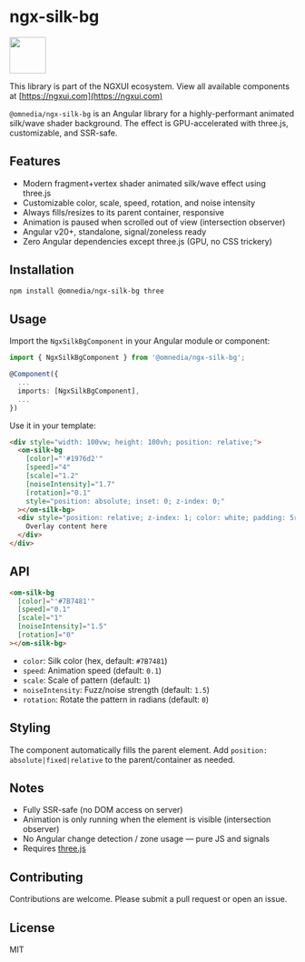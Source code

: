 # ngx-silk-bg

<a href="https://ngxui.com" target="_blank" style="display: flex;gap: .5rem;align-items: center;cursor: pointer; padding: 0 0 0 0; height: fit-content;">
  <img src="https://ngxui.com/assets/img/ngxui-logo.png" style="width: 64px;height: 64px;">
</a>

This library is part of the NGXUI ecosystem.
View all available components at [https://ngxui.com](https://ngxui.com)

`@omnedia/ngx-silk-bg` is an Angular library for a highly-performant animated silk/wave shader background. The effect is GPU-accelerated with three.js, customizable, and SSR-safe.

## Features

* Modern fragment+vertex shader animated silk/wave effect using three.js
* Customizable color, scale, speed, rotation, and noise intensity
* Always fills/resizes to its parent container, responsive
* Animation is paused when scrolled out of view (intersection observer)
* Angular v20+, standalone, signal/zoneless ready
* Zero Angular dependencies except three.js (GPU, no CSS trickery)

## Installation

```sh
npm install @omnedia/ngx-silk-bg three
```

## Usage

Import the `NgxSilkBgComponent` in your Angular module or component:

```typescript
import { NgxSilkBgComponent } from '@omnedia/ngx-silk-bg';

@Component({
  ...
  imports: [NgxSilkBgComponent],
  ...
})
```

Use it in your template:

```html
<div style="width: 100vw; height: 100vh; position: relative;">
  <om-silk-bg
    [color]="'#1976d2'"
    [speed]="4"
    [scale]="1.2"
    [noiseIntensity]="1.7"
    [rotation]="0.1"
    style="position: absolute; inset: 0; z-index: 0;"
  ></om-silk-bg>
  <div style="position: relative; z-index: 1; color: white; padding: 5rem; font-size: 3rem;">
    Overlay content here
  </div>
</div>
```

## API

```html
<om-silk-bg
  [color]="'#7B7481'"
  [speed]="0.1"
  [scale]="1"
  [noiseIntensity]="1.5"
  [rotation]="0"
></om-silk-bg>
```

* `color`: Silk color (hex, default: `#7B7481`)
* `speed`: Animation speed (default: `0.1`)
* `scale`: Scale of pattern (default: `1`)
* `noiseIntensity`: Fuzz/noise strength (default: `1.5`)
* `rotation`: Rotate the pattern in radians (default: `0`)

## Styling

The component automatically fills the parent element. Add `position: absolute|fixed|relative` to the parent/container as needed.

## Notes

* Fully SSR-safe (no DOM access on server)
* Animation is only running when the element is visible (intersection observer)
* No Angular change detection / zone usage — pure JS and signals
* Requires [three.js](https://www.npmjs.com/package/three)

## Contributing

Contributions are welcome. Please submit a pull request or open an issue.

## License

MIT
